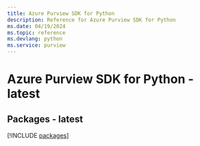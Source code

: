 ```yaml
---
title: Azure Purview SDK for Python
description: Reference for Azure Purview SDK for Python
ms.date: 04/19/2024
ms.topic: reference
ms.devlang: python
ms.service: purview
---
```

# Azure Purview SDK for Python - latest
## Packages - latest
[!INCLUDE [packages](purview-index.md)]